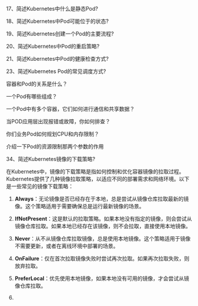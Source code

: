17、简述Kubernetes中什么是静态Pod?


18、简述Kubernetes中Pod可能位于的状态?

19、简述Kubernetes创建一个Pod的主要流程?

20、简述Kubernetes中Pod的重启策略?

21、简述Kubernetes中Pod的健康检查方式?

23、简述Kubernetes Pod的常见调度方式?




容器和Pod的关系是什么？

一个Pod有哪些组成？

一个Pod中有多个容器，它们如何进行通信和共享数据？

当POD应用层出现报错或故障，你如何排查？




你们业务Pod如何规划CPU和内存限制？

介绍一下Pod的资源限制那两个参数的作用


34、简述Kubernetes镜像的下载策略?

在Kubernetes中，镜像的下载策略是指如何控制和优化容器镜像的拉取过程。Kubernetes提供了几种镜像拉取策略，以适应不同的部署需求和网络环境。以下是一些常见的镜像下载策略：

1. **Always**：无论镜像是否已经存在于本地，总是尝试从镜像仓库拉取最新的镜像。这个策略适用于需要确保总是运行最新镜像的场景。
    
2. **IfNotPresent**：这是默认的拉取策略。如果本地没有指定的镜像，则会尝试从镜像仓库拉取。如果本地已经存在该镜像，则不会拉取，直接使用本地镜像。
    
3. **Never**：从不从镜像仓库拉取镜像，总是使用本地镜像。这个策略适用于镜像不需要更新，或者在离线环境中部署的场景。
    
4. **OnFailure**：仅在首次拉取镜像失败时尝试再次拉取。如果再次拉取失败，则放弃拉取。
    
5. **PreferLocal**：优先使用本地镜像，如果本地没有可用的镜像，才会尝试从镜像仓库拉取。
6. 